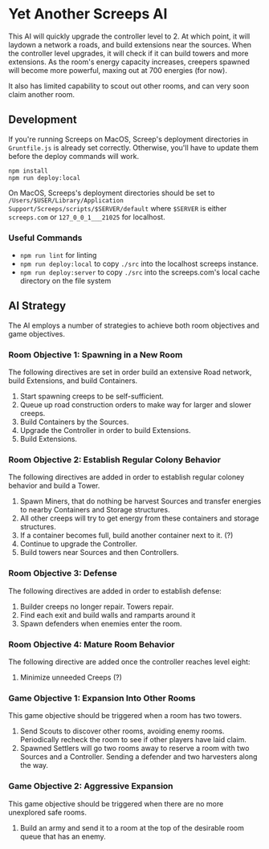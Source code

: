 Yet Another Screeps AI
=======================

This AI will quickly upgrade the controller level to 2. At which point, it will laydown a network a roads, and build extensions near the sources. When the controller level upgrades, it will check if it can build towers and more extensions. As the room's energy capacity increases, creepers spawned will become more powerful, maxing out at 700 energies (for now).

It also has limited capability to scout out other rooms, and can very soon claim another room.

## Development
If you're running Screeps on MacOS, Screep's deployment directories in `Gruntfile.js` is already set correctly. Otherwise, you'll have to update them before the deploy commands will work.

```
npm install
npm run deploy:local
```

On MacOS, Screeps's deployment directories should be set to `/Users/$USER/Library/Application Support/Screeps/scripts/$SERVER/default` where `$SERVER` is either `screeps.com` or `127_0_0_1___21025` for localhost.

### Useful Commands

* `npm run lint` for linting
* `npm run deploy:local` to copy `./src` into the localhost screeps instance.
* `npm run deploy:server` to copy `./src` into the screeps.com's local cache directory on the file system

## AI Strategy

The AI employs a number of strategies to achieve both room objectives and game objectives.

### Room Objective 1: Spawning in a New Room

The following directives are set in order build an extensive Road network, build Extensions, and build Containers.

1. Start spawning creeps to be self-sufficient.
2. Queue up road construction orders to make way for larger and slower creeps.
3. Build Containers by the Sources.
4. Upgrade the Controller in order to build Extensions.
5. Build Extensions.

### Room Objective 2: Establish Regular Colony Behavior

The following directives are added in order to establish regular coloney behavior and build a Tower.

1. Spawn Miners, that do nothing be harvest Sources and transfer energies to nearby Containers and Storage structures.
2. All other creeps will try to get energy from these containers and storage structures.
3. If a container becomes full, build another container next to it. (?)
4. Continue to upgrade the Controller.
5. Build towers near Sources and then Controllers.

### Room Objective 3: Defense

The following directives are added in order to establish defense:

1. Builder creeps no longer repair. Towers repair.
2. Find each exit and build walls and ramparts around it
3. Spawn defenders when enemies enter the room.

### Room Objective 4: Mature Room Behavior

The following directive are added once the controller reaches level eight:

1. Minimize unneeded Creeps (?)

### Game Objective 1: Expansion Into Other Rooms

This game objective should be triggered when a room has two towers.

1. Send Scouts to discover other rooms, avoiding enemy rooms. Periodically recheck the room to see if other players have laid claim.
2. Spawned Settlers will go two rooms away to reserve a room with two Sources and a Controller. Sending a defender and two harvesters along the way.

### Game Objective 2: Aggressive Expansion

This game objective should be triggered when there are no more unexplored safe rooms.

1. Build an army and send it to a room at the top of the desirable room queue that has an enemy.